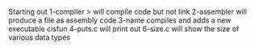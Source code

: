 Starting out
1-compiler > will compile code but not link
2-assembler will produce a file as assembly code
3-name compiles and adds a new executable cisfun
4-puts.c will print out
6-size.c will show the size of various data types
